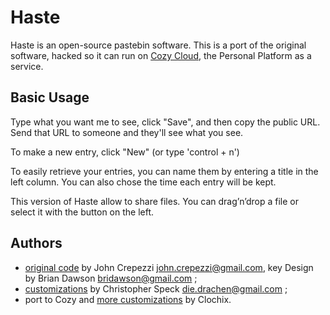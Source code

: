 # Haste

Haste is an open-source pastebin software.  This is a port of the original
software, hacked so it can run on [Cozy Cloud](http://cozy.io), the Personal
Platform as a service.

## Basic Usage

Type what you want me to see, click "Save", and then copy the public URL.  Send
that URL to someone and they'll see what you see.

To make a new entry, click "New" (or type 'control + n')

To easily retrieve your entries, you can name them by entering a title in the
left column.  You can also chose the time each entry will be kept.

This version of Haste allow to share files.  You can drag’n’drop a file or
select it with the button on the left.

## Authors

 - [original code](https://github.com/seejohnrun/haste-server) by John Crepezzi <john.crepezzi@gmail.com>, key Design by Brian Dawson <bridawson@gmail.com> ;
 - [customizations](https://github.com/neandrake/haste-server) by Christopher Speck <die.drachen@gmail.com> ;
 - port to Cozy and [more customizations](https://github.com/clochix/haste-server) by Clochix.


